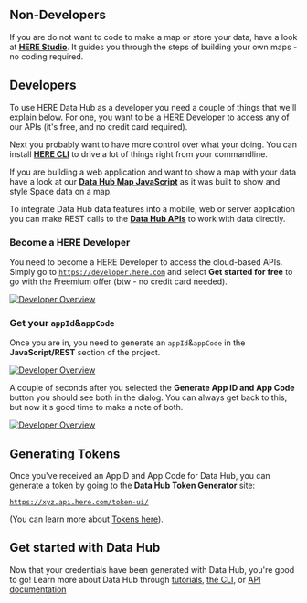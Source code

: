 
## Non-Developers

If you are do not want to code to make a map or store your data, have a look at **[HERE Studio](studio/topics/index.md)**. It guides you through the steps of building your own maps - no coding required.

## Developers

To use HERE Data Hub as a developer you need a couple of things that we'll explain below. For one, you want to be a HERE Developer to access any of our APIs (it's free, and no credit card required).

Next you probably want to have more control over what your doing. You can install
**[HERE CLI](cli/index.md)** to drive a lot of things right from your commandline.

If you are building a web application and want to show a map with your data have a look at our
**[Data Hub Map JavaScript](ui/index.md)** as it was built to show and style Space data on a map.

To integrate Data Hub data features into a mobile, web or server application you can make
REST calls to the **[Data Hub APIs](api/index.md)** to work with data directly.

### Become a HERE Developer

You need to become a HERE Developer to access the cloud-based APIs. Simply go to
[`https://developer.here.com`](https://developer.here.com) and select **Get started for free** to
go with the Freemium offer (btw - no credit card needed).

[![Developer Overview](assets/images/start-developer.png)](assets/images/start-developer.png)

### Get your `appId`&`appCode`

Once you are in, you need to generate an `appId`&`appCode` in the **JavaScript/REST** section of the
project.

[![Developer Overview](assets/images/start-generate-appid.png)](assets/images/start-generate-appid.png)

A couple of seconds after you selected the **Generate App ID and App Code** button you should see both
in the dialog. You can always get back to this, but now it's good time to make a note of both.

[![Developer Overview](assets/images/start-get-appid.png)](assets/images/start-get-appid.png)

## Generating Tokens

Once you've received an AppID and App Code for Data Hub, you can generate a token by going to the **Data Hub Token Generator** site:

[`https://xyz.api.here.com/token-ui/`](https://xyz.api.here.com/token-ui/)

(You can learn more about [Tokens here](api/getting-token.md)).

## Get started with Data Hub

Now that your credentials have been generated with Data Hub, you're good to go! Learn more about Data Hub through [tutorials](https://developer.here.com/tutorials?category=HERE%2BXYZ), [the CLI](cli/index.md), or [API documentation](api/index.md)
